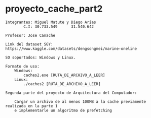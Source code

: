 # proyecto_cache_part2
    Integrantes: Miguel Matute y Diego Arias
            C.I: 30.733.549      31.540.642

    Profesor: Jose Canache

    Link del dataset SGY: https://www.kaggle.com/datasets/dengsongmei/marine-oneline

    SO soportados: Windows y Linux.

    Formato de uso:
        Windows:
            caches2.exe [RUTA_DE_ARCHIVO_A_LEER]
        Linux:
            ./caches2 [RUTA_DE_ARCHIVO_A_LEER]
    
    Segunda parte del proyecto de Arquitectura del Computador:

        Cargar un archivo de al menos 100MB a la cache previamente realizada en la parte 1
        e implementarle un algoritmo de prefetching

